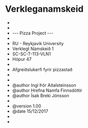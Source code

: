 # Verkleganamskeid
 *
 *
 *  --- Pizza Project ---
 *
 *  RU - Reykjavik University
 *  Verklegt Námskeið 1
 *  SC-SC-T-113-VLN1
 *  Hópur 47
 *
 *  Afgreiðslukerfi fyrir pizzastað
 *
 *
 * @author  Ingi Þór Aðalsteinsson
 * @author  Hrefna Namfa Finnsdóttir
 * @author  Ísak Breki Jónsson
 *
 * @version 1.00
 * @date    15/12/2017
 *
 *
